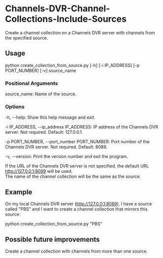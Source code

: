 # Channels-DVR-Channel-Collections-Include-Sources
Create a channel collection on a Channels DVR server with channels from the specified source.

## Usage

python create_collection_from_source.py [-h] [-i IP_ADDRESS] [-p PORT_NUMBER] [-v] source_name

### Positional Arguments  
source_name: Name of the source.  

### Options  
-h, --help: Show this help message and exit.

-i IP_ADDRESS, --ip_address IP_ADDRESS: IP address of the Channels DVR server. Not required. Default: 127.0.0.1.

-p PORT_NUMBER, --port_number PORT_NUMBER: Port number of the Channels DVR server. Not required. Default: 8089.

-v, --version: Print the version number and exit the program.  

If the URL of the Channels DVR server is not specified, the default URL http://127.0.0.1:8089 will be used.  
The name of the channel collection will be the same as the source.

## Example

On my local Channels DVR server (http://127.0.0.1:8089), I have a source called "PBS" and I want to create a channel 
collection that mirrors this source:

python create_collection_from_source.py "PBS"

## Possible future improvements

Create a channel collection with channels from more than one source.
